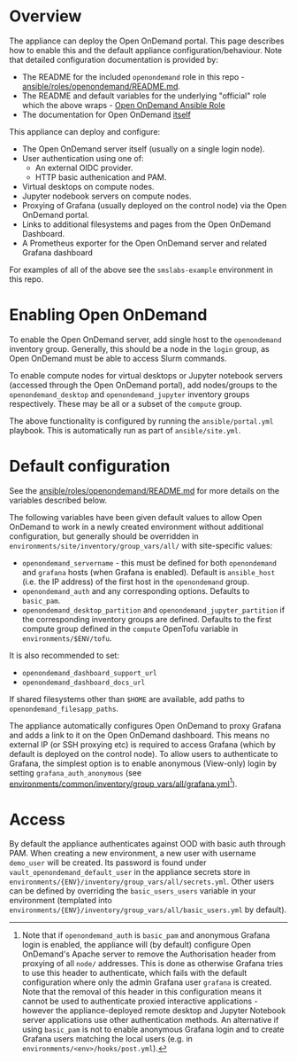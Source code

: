 # Overview

The appliance can deploy the Open OnDemand portal. This page describes how to enable this and the default appliance configuration/behaviour. Note that detailed configuration documentation is provided by:

- The README for the included `openondemand` role in this repo - [ansible/roles/openondemand/README.md](../ansible/roles/openondemand/README.md).
- The README and default variables for the underlying "official" role which the above wraps - [Open OnDemand Ansible Role](https://github.com/OSC/ood-ansible)
- The documentation for Open OnDemand [itself](https://osc.github.io/ood-documentation/latest/index.html)

This appliance can deploy and configure:
- The Open OnDemand server itself (usually on a single login node).
- User authentication using one of:
    - An external OIDC provider.
    - HTTP basic authenication and PAM.
- Virtual desktops on compute nodes.
- Jupyter nodebook servers on compute nodes.
- Proxying of Grafana (usually deployed on the control node) via the Open OnDemand portal.
- Links to additional filesystems and pages from the Open OnDemand Dashboard.
- A Prometheus exporter for the Open OnDemand server and related Grafana dashboard

For examples of all of the above see the `smslabs-example` environment in this repo.

# Enabling Open OnDemand
To enable the Open OnDemand server, add single host to the `openondemand` inventory group. Generally, this should be a node in the `login` group, as Open OnDemand must be able to access Slurm commands.

To enable compute nodes for virtual desktops or Jupyter notebook servers (accessed through the Open OnDemand portal), add nodes/groups to the `openondemand_desktop` and `openondemand_jupyter` inventory groups respectively. These may be all or a subset of the `compute` group.

The above functionality is configured by running the `ansible/portal.yml` playbook. This is automatically run as part of `ansible/site.yml`.

# Default configuration

See the [ansible/roles/openondemand/README.md](../ansible/roles/openondemand/README.md) for more details on the variables described below.

The following variables have been given default values to allow Open OnDemand to work in a newly created environment without additional configuration, but generally should be overridden in `environments/site/inventory/group_vars/all/` with site-specific values:
- `openondemand_servername` - this must be defined for both `openondemand` and `grafana` hosts (when Grafana is enabled). Default is `ansible_host` (i.e. the IP address) of the first host in the `openondemand` group.
- `openondemand_auth` and any corresponding options. Defaults to `basic_pam`.
- `openondemand_desktop_partition` and `openondemand_jupyter_partition` if the corresponding inventory groups are defined. Defaults to the first compute group defined in the `compute` OpenTofu variable in `environments/$ENV/tofu`.

It is also recommended to set:
- `openondemand_dashboard_support_url`
- `openondemand_dashboard_docs_url`

If shared filesystems other than `$HOME` are available, add paths to `openondemand_filesapp_paths`.

The appliance automatically configures Open OnDemand to proxy Grafana and adds a link to it on the Open OnDemand dashboard. This means no external IP (or SSH proxying etc) is required to access Grafana (which by default is deployed on the control node). To allow users to authenticate to Grafana, the simplest option is to enable anonymous (View-only) login by setting `grafana_auth_anonymous` (see [environments/common/inventory/group_vars/all/grafana.yml](../environments/common/inventory/group_vars/all/grafana.yml)[^1]).

[^1]: Note that if `openondemand_auth` is `basic_pam` and anonymous Grafana login is enabled, the appliance will (by default) configure Open OnDemand's Apache server to remove the Authorisation header from proxying of all `node/` addresses. This is done as otherwise Grafana tries to use this header to authenticate, which fails with the default configuration where only the admin Grafana user `grafana` is created. Note that the removal of this header in this configuration means it cannot be used to authenticate proxied interactive applications - however the appliance-deployed remote desktop and Jupyter Notebook server applications use other authentication methods. An alternative if using `basic_pam` is not to enable anonymous Grafana login and to create Grafana users matching the local users (e.g. in `environments/<env>/hooks/post.yml`).

# Access
By default the appliance authenticates against OOD with basic auth through PAM. When creating a new environment, a new user with username `demo_user` will be created. Its password is found under `vault_openondemand_default_user` in the appliance secrets store in `environments/{ENV}/inventory/group_vars/all/secrets.yml`. Other users can be defined by overriding the `basic_users_users` variable in your environment (templated into `environments/{ENV}/inventory/group_vars/all/basic_users.yml` by default).
